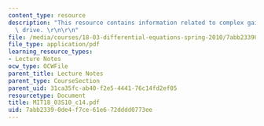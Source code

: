 ```yaml
---
content_type: resource
description: "This resource contains information related to complex gain and dashpot\
  \ drive. \r\n\r\n"
file: /media/courses/18-03-differential-equations-spring-2010/7abb23390de4f7ce61e672dddd0773ee_MIT18_03S10_c14.pdf
file_type: application/pdf
learning_resource_types:
- Lecture Notes
ocw_type: OCWFile
parent_title: Lecture Notes
parent_type: CourseSection
parent_uid: 31ca35fc-ab40-f2e5-4441-76c14fd2ef05
resourcetype: Document
title: MIT18_03S10_c14.pdf
uid: 7abb2339-0de4-f7ce-61e6-72dddd0773ee
---
```

